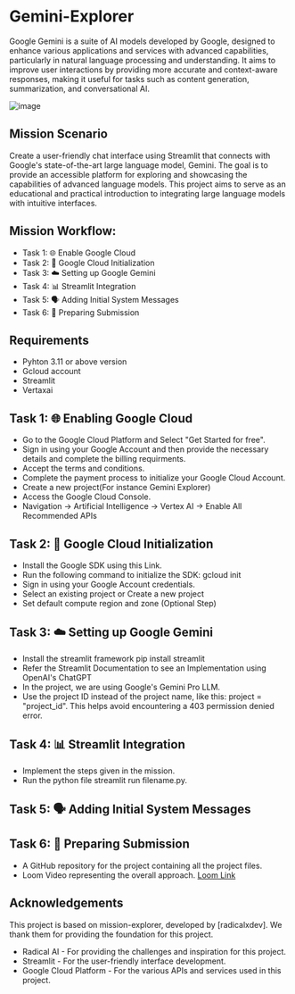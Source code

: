 # Gemini-Explorer
Google Gemini is a suite of AI models developed by Google, designed to enhance various applications and services with advanced capabilities, particularly in natural language processing and understanding. It aims to improve user interactions by providing more accurate and context-aware responses, making it useful for tasks such as content generation, summarization, and conversational AI.

![image](https://github.com/user-attachments/assets/73183edf-2b8e-4c03-ad17-e8273b38b71a)

## Mission Scenario

Create a user-friendly chat interface using Streamlit that connects with Google's state-of-the-art large language model, Gemini. The goal is to provide an accessible platform for exploring and showcasing the capabilities of advanced language models. This project aims to serve as an educational and practical introduction to integrating large language models with intuitive interfaces.

## Mission Workflow:

* Task 1: 🌐 Enable Google Cloud
* Task 2: 🧬 Google Cloud Initialization
* Task 3: ☁️ Setting up Google Gemini
* Task 4: 📊 Streamlit Integration
* Task 5: 🗣️ Adding Initial System Messages
* Task 6: 📄 Preparing Submission

## Requirements

* Pyhton 3.11 or above version
* Gcloud account
* Streamlit
* Vertaxai

## Task 1: 🌐 Enabling Google Cloud

* Go to the Google Cloud Platform and Select "Get Started for free".
* Sign in using your Google Account and then provide the necessary details and complete the billing requirments.
* Accept the terms and conditions.
* Complete the payment process to initialize your Google Cloud Account.
* Create a new project(For instance Gemini Explorer)
* Access the Google Cloud Console.
* Navigation -> Artificial Intelligence -> Vertex AI -> Enable All Recommended APIs

## Task 2: 🧬 Google Cloud Initialization

* Install the Google SDK using this Link.
* Run the following command to initialize the SDK:
  gcloud init
* Sign in using your Google Account credentials.
* Select an existing project or Create a new project
* Set default compute region and zone (Optional Step)

## Task 3: ☁️ Setting up Google Gemini

* Install the streamlit framework
  pip install streamlit
* Refer the Streamlit Documentation to see an Implementation using OpenAI's ChatGPT
* In the project, we are using Google's Gemini Pro LLM.
* Use the project ID instead of the project name, like this: project = "project_id". This helps avoid encountering a 403 permission denied error.

## Task 4: 📊 Streamlit Integration

* Implement the steps given in the mission.
* Run the python file streamlit run filename.py.

## Task 5: 🗣️ Adding Initial System Messages

## Task 6: 📄 Preparing Submission
* A GitHub repository for the project containing all the project files.
* Loom Video representing the overall approach. [Loom Link](https://www.loom.com/share/8c86a4f5efe246f7bc9acf3ccaea8557)

## Acknowledgements

This project is based on mission-explorer, developed by [radicalxdev]. We thank them for providing the foundation for this project.
* Radical AI - For providing the challenges and inspiration for this project.
* Streamlit - For the user-friendly interface development.
* Google Cloud Platform - For the various APIs and services used in this project.




